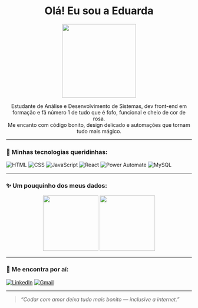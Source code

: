 <h1 align="center">Olá! Eu sou a Eduarda</h1>

<p align="center">
  <img src="https://media.giphy.com/media/JIX9t2j0ZTN9S/giphy.gif" width="200"/>
</p>

<p align="center">
  Estudante de Análise e Desenvolvimento de Sistemas, dev front-end em formação e fã número 1 de tudo que é fofo, funcional e cheio de cor de rosa.  
  <br/>
  Me encanto com código bonito, design delicado e automações que tornam tudo mais mágico.
</p>

---

### 💖 Minhas tecnologias queridinhas:
![HTML](https://img.shields.io/badge/-HTML5-fbaed2?logo=html5&logoColor=fff&style=flat)
![CSS](https://img.shields.io/badge/-CSS3-ff9ecb?logo=css3&logoColor=fff&style=flat)
![JavaScript](https://img.shields.io/badge/-JavaScript-fed6e3?logo=javascript&logoColor=000&style=flat)
![React](https://img.shields.io/badge/-React-ffc8dd?logo=react&logoColor=000&style=flat)
![Power Automate](https://img.shields.io/badge/-Power_Automate-fcbad3?logo=microsoft&logoColor=fff&style=flat)
![MySQL](https://img.shields.io/badge/-MySQL-ffb3c6?logo=mysql&logoColor=fff&style=flat)

---

### ✨ Um pouquinho dos meus dados:
<p align="center">
  <img height="150em" src="https://github-readme-stats.vercel.app/api?username=SEU-USUARIO&show_icons=true&theme=rose_pine" />
  <img height="150em" src="https://github-readme-stats.vercel.app/api/top-langs/?username=SEU-USUARIO&layout=compact&theme=rose_pine"/>
</p>

---

### 🐾 Me encontra por aí:
[![LinkedIn](https://img.shields.io/badge/-LinkedIn-fbaed2?style=flat&logo=linkedin&logoColor=white)](https://www.linkedin.com/in/seu-link-aqui/)
[![Gmail](https://img.shields.io/badge/-eduarda@email.com-ff9ecb?style=flat&logo=gmail&logoColor=white)](mailto:eduarda@email.com)

---

> _“Codar com amor deixa tudo mais bonito — inclusive a internet.”_

